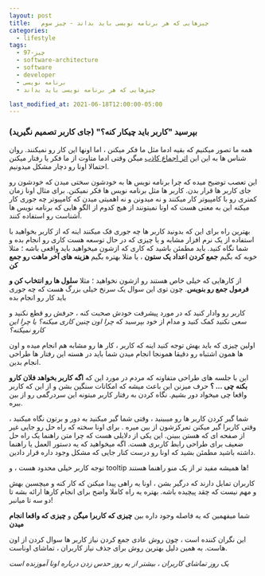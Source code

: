 ```yaml
---
layout: post
title:   چیزهایی که هر برنامه نویسی باید بداند - چیز سوم
categories:
  - lifestyle
tags:
  - 97-چیز
  - software-architecture
  - software
  - developer
  - برنامه نویسی
  - چیزهایی که هر برنامه نویسی باید بداند

last_modified_at: 2021-06-18T12:00:00-05:00
---
```

### بپرسید "کاربر باید چیکار کنه؟" (جای کاربر تصمیم نگیرید)

همه ما تصور میکنیم که بقیه ادما مثل ما فکر میکنن ، اما اونها این کار رو نمیکنند. روان شناس ها به این این  [اثر اجماع کاذب](https://fa.wikipedia.org/wiki/%D8%A7%D8%AB%D8%B1_%D8%A7%D8%AC%D9%85%D8%A7%D8%B9_%DA%A9%D8%A7%D8%B0%D8%A8) میگن
وقتی ادما متاوت از ما فکر یا رفتار میکنن احتمالا اونا رو دچار مشکل میدونیم.

این تعصب توضیح میده که چرا برنامه نویس ها به خودشون سختی میدن که خودشون رو جای کاربر ها قرار بدن. کاربر ها مثل برنامه نویس ها فکر نمیکنن. برای مثال اونا زمان کمتری رو با کامپیوتر کار میکنند و  نه میدونن و نه اهمیتی میدن که کامپیوتر چه جوری کار میکنه
این به معنی هست که اونا نمیتونند از هیچ کدوم از الگو هایی که برنامه نویس ها آشناست رو استفاده کنند.

بهترین راه برای این که بدونید کاربر ها چه جوری فک میکنند اینه که از کاربر بخواهید با استفاده از یک نرم افزار مشابه و یا چیزی که در حال توسعه هست کاری رو انجام بده و شما نگاه کنید.
باید مطمئن باشید که کاری که ازشون میخواهید باید واقعی باشه ؛ مثلا خوبه که بگیم 
**جمع کردن اعداد یک ستون** 
، یا مثلا بهتره بگیم
 **هزینه های آخر ماهت رو جمع کن** 

از کارهایی که خیلی خاص هستند رو ازشون نخواهید ؛ مثلا
 **سلول ها رو انتخاب کن و فرمول جمع رو بنویس**.
چون توی این سوال یک سرنخ خیلی بزرگ هست که چه جوری باید کار رو انجام بده

کاربر رو وادار کنید که در مورد پیشرفت خودش صحبت کنه ، حرفش رو قطع نکنید و سعی نکنید کمک کنید و مدام از خود بپرسید که *چرا اون چنین کاری میکنه؟* *یا چرا این کارو نمیکنه؟* 

اولین چیزی که باید بهش توجه کنید اینه که کاربر ، کار ها رو مشابه هم انجام میده و اون ها همون اشتباه رو  دقیقا همونجا انجام میدن
شما باید در هسته این رفتار ها طراحی انجام بدین.

این با جلسه های طراحی متفاوته که مردم در مورد   این که 
**اگه کاربر بخواهد فلان کارو بکنه چی ... ؟**
 حرف میزنن 
این باعث میشه که امکانات سنگین بشن و از  این که کاربر واقعا چی میخواد دور بشیم. نگاه کردن به رفتار کاربر میتونه این سردرگمی رو از بین ببره.

شما گیر کردن کاربر ها رو میبینید ، وقتی شما گیر میکنید به دور و برتون نگاه میکنید ، وقتی کاربرا گیر میکنن تمرکزشون از بین میره . برای اونا سخته که راه حل رو جایی غیر از صفحه ای که هستن ببینن. این یکی از دلایلی هست که چرا متن راهنما یک راه حل ضعیف برای طراحی رابط کاربری هست.
اگه میخواهید که یه دستور العمل یا راهنما داشته باشید مطمئن بشید که اونا رو درست کنار جایی که مشکل وجود داره قرار دادین.

توجه کاربر خیلی محدود هست ، و tooltip ها همیشه مفید تر از یک منو راهنما هستند!

کاربران تمایل دارند که درگیر بشن ، اونا یه راهی پیدا میکنن که کار کنه و میچسبن بهش و مهم نیست که چقد پیچیده باشه.
بهتره یه راه کاملا واضح برای انجام کارها ارائه بشه تا دو سه تا میانبر!

شما میفهمین که یه فاصله وجود داره بین
 **چیزی که کاربرا میگن** 
 و
  **چیزی که واقعا انجام میدن**

این نگران کننده است ، چون روش عادی جمع کردن نیاز کاربر ها سوال کردن از اون هاست.
به همین دلیل بهترین روش برای جذف نیاز کاربران ، تماشای اوناست.

*یک روز تماشای کاربران   ، بیشتر از یه روز حدس زدن درباره اونا آموزنده است*
